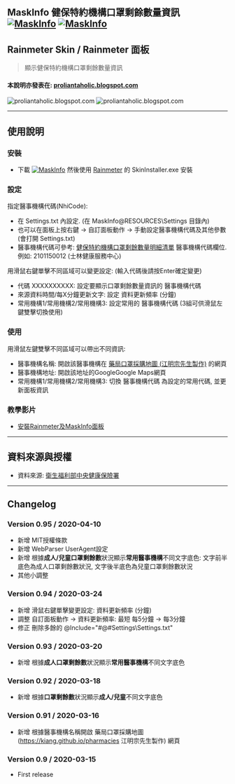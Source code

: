 ## MaskInfo 健保特約機構口罩剩餘數量資訊 [![MaskInfo](https://img.shields.io/badge/release-v0.95-brightgreen.svg)](https://github.com/Proliantaholic/MaskInfo/raw/master/MaskInfo_0.95.rmskin) [![MaskInfo](https://img.shields.io/github/license/Proliantaholic/MaskInfo?color=blue)](https://raw.githubusercontent.com/Proliantaholic/MaskInfo/master/LICENSE)
## Rainmeter Skin / Rainmeter 面板
> 顯示健保特約機構口罩剩餘數量資訊

#### 本說明亦發表在: [proliantaholic.blogspot.com](https://proliantaholic.blogspot.com/2020/03/MaskInfo.html)

![proliantaholic.blogspot.com](https://tinyurl.com/t25aq6g)
![proliantaholic.blogspot.com](https://tinyurl.com/r862qcd)

----
## 使用說明

### 安裝
* 下載 [![MaskInfo](https://img.shields.io/badge/MaskInfo.rmskin-v0.95-brightgreen.svg)](https://github.com/Proliantaholic/MaskInfo/raw/master/MaskInfo_0.95.rmskin) 然後使用 [Rainmeter](https://www.rainmeter.net) 的 SkinInstaller.exe 安裝


### 設定
指定醫事機構代碼(NhiCode):
* 在 Settings.txt 內設定. (在 MaskInfo\@RESOURCES\Settings 目錄內)
* 也可以在面板上按右鍵 -> 自訂面板動作 -> 手動設定醫事機構代碼及其他參數 (會打開 Settings.txt)
* 醫事機構代碼可參考: [健保特約機構口罩剩餘數量明細清單](http://data.nhi.gov.tw/Datasets/Download.ashx?rid=A21030000I-D50001-001&l=https://data.nhi.gov.tw/resource/mask/maskdata.csv) 醫事機構代碼欄位. 例如: 2101150012 (士林健康服務中心)

用滑鼠右鍵單擊不同區域可以變更設定: (輸入代碼後請按Enter確定變更)
* 代碼 XXXXXXXXXX: 設定要顯示口罩剩餘數量資訊的 醫事機構代碼
* 來源資料時間/每X分鐘更新文字: 設定 資料更新頻率 (分鐘)
* 常用機構1/常用機構2/常用機構3: 設定常用的 醫事機構代碼 (3組可供滑鼠左鍵雙擊切換使用)

### 使用
用滑鼠左鍵雙擊不同區域可以帶出不同資訊:
* 醫事機構名稱: 開啟該醫事機構在 [藥局口罩採購地圖 (江明宗先生製作)](https://kiang.github.io/pharmacies) 的網頁
* 醫事機構地址: 開啟該地址的GoogleGoogle Maps網頁
* 常用機構1/常用機構2/常用機構3: 切換 醫事機構代碼 為設定的常用代碼, 並更新面板資訊

### 教學影片
* [安裝Rainmeter及MaskInfo面板](https://i.imgur.com/m6dAxZ6.gifv)

----
## 資料來源與授權
* 資料來源: [衛生福利部中央健康保險署](https://data.gov.tw/license/legacy)

----
## Changelog
### Version 0.95 / 2020-04-10
* 新增 MIT授權條款
* 新增 WebParser UserAgent設定
* 新增 根據**成人/兒童口罩剩餘數**狀況顯示**常用醫事機構**不同文字底色: 文字前半底色為成人口罩剩餘數狀況, 文字後半底色為兒童口罩剩餘數狀況
* 其他小調整

### Version 0.94 / 2020-03-24
* 新增 滑鼠右鍵單擊變更設定: 資料更新頻率 (分鐘)
* 調整 自訂面板動作 -> 資料更新頻率: 最短 每5分鐘 -> 每3分鐘
* 修正 刪除多餘的 @Include="#@#Settings\Settings.txt"

### Version 0.93 / 2020-03-20
* 新增 根據**成人口罩剩餘數**狀況顯示**常用醫事機構**不同文字底色

### Version 0.92 / 2020-03-18
* 新增 根據**口罩剩餘數**狀況顯示**成人/兒童**不同文字底色

### Version 0.91 / 2020-03-16
* 新增 根據醫事機構名稱開啟 藥局口罩採購地圖 (https://kiang.github.io/pharmacies 江明宗先生製作) 網頁

### Version 0.9 / 2020-03-15
* First release